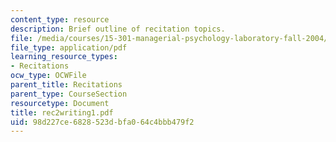 ```yaml
---
content_type: resource
description: Brief outline of recitation topics.
file: /media/courses/15-301-managerial-psychology-laboratory-fall-2004/98d227ce6828523dbfa064c4bbb479f2_rec2writing1.pdf
file_type: application/pdf
learning_resource_types:
- Recitations
ocw_type: OCWFile
parent_title: Recitations
parent_type: CourseSection
resourcetype: Document
title: rec2writing1.pdf
uid: 98d227ce-6828-523d-bfa0-64c4bbb479f2
---
```

